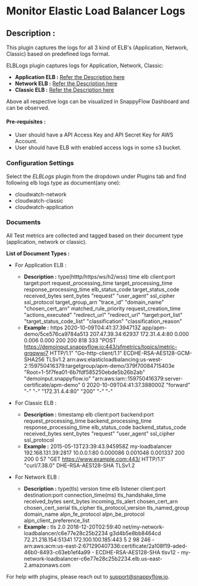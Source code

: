 # Monitor Elastic Load Balancer Logs

## Description :

This plugin captures the logs for all 3 kind of ELB's (Application, Network, Classic) based on predefined logs format. 

ELBLogs plugin captures logs for Application, Network, Classic: 

* **Application ELB :** [Refer the Description here](https://docs.aws.amazon.com/elasticloadbalancing/latest/application/load-balancer-access-logs.html) 
* **Network ELB :** [Refer the Description here](https://docs.aws.amazon.com/elasticloadbalancing/latest/network/load-balancer-access-logs.html) 
* **Classic ELB :** [Refer the Description here](https://docs.aws.amazon.com/elasticloadbalancing/latest/classic/access-log-collection.html) 

Above all respective logs can be visualized in SnappyFlow Dashboard and can be observed.

#### Pre-requisites :

* User should have a API Access Key and API Secret Key for AWS Account.
* User should have ELB with enabled access logs in some s3 bucket. 

### Configuration Settings

Select the *ELBLogs* plugin from the dropdown under Plugins tab and find following elb logs type as document(any one):

- cloudwatch-network
- cloudwatch-classic
- cloudwatch-application

### Documents

All Test metrics are collected and tagged based on their document type (application, network or classic).

**List of Document Types :** 

* For Application ELB : 

  * **Description :** type(htttp/https/ws/h2/wss) time elb client:port target:port request_processing_time target_processing_time response_processing_time elb_status_code target_status_code received_bytes sent_bytes "request" "user_agent" ssl_cipher ssl_protocol target_group_arn "trace_id" "domain_name" "chosen_cert_arn" matched_rule_priority request_creation_time "actions_executed" "redirect_url" "redirect_url" "target:port_list" "target_status_code_list" "classification" "classification_reason"
  * **Example :** https 2020-10-09T04:41:37.394713Z app/apm-demo/5ce576ca9784a513 207.47.39.34:62937 172.31.4.4:80 0.000 0.006 0.000 200 200 818 333 "POST https://demoinput.snappyflow.io:443/sfmetrics/topics/metric-grqqwwi7 HTTP/1.1" "Go-http-client/1.1" ECDHE-RSA-AES128-GCM-SHA256 TLSv1.2 arn:aws:elasticloadbalancing:us-west-2:159750416379:targetgroup/apm-demo/379f70084715403e "Root=1-5f7fea01-6b7fdf585250ebde5b26b2ab" "demoinput.snappyflow.io" "arn:aws:iam::159750416379:server-certificate/apm-demo" 0 2020-10-09T04:41:37.388000Z "forward" "-" "-" "172.31.4.4:80" "200" "-" "-" 

* For Classic ELB : 

  * **Description :** timestamp elb client:port backend:port request_processing_time backend_processing_time response_processing_time elb_status_code backend_status_code received_bytes sent_bytes "request" "user_agent" ssl_cipher ssl_protocol
  * **Example :** 2015-05-13T23:39:43.945958Z my-loadbalancer 192.168.131.39:2817 10.0.0.1:80 0.000086 0.001048 0.001337 200 200 0 57 "GET https://www.example.com:443/ HTTP/1.1" "curl/7.38.0" DHE-RSA-AES128-SHA TLSv1.2 

* For Network ELB :  

  * **Description :** type(tls) version time elb listener client:port destination:port connection_time(ms) tls_handshake_time received_bytes sent_bytes incoming_tls_alert chosen_cert_arn chosen_cert_serial tls_cipher tls_protocol_version tls_named_group domain_name alpn_fe_protocol alpn_be_protocol alpn_client_preference_list 
  * **Example :** tls 2.0 2018-12-20T02:59:40 net/my-network-loadbalancer/c6e77e28c25b2234 g3d4b5e8bb8464cd 72.21.218.154:51341 172.100.100.185:443 5 2 98 246 -arn:aws:acm:us-east-2:671290407336:certificate/2a108f19-aded-46b0-8493-c63eb1ef4a99 - ECDHE-RSA-AES128-SHA tlsv12 - my-network-loadbalancer-c6e77e28c25b2234.elb.us-east-2.amazonaws.com

For help with plugins, please reach out to [support@snappyflow.io](mailto:support@snappyflow.io).